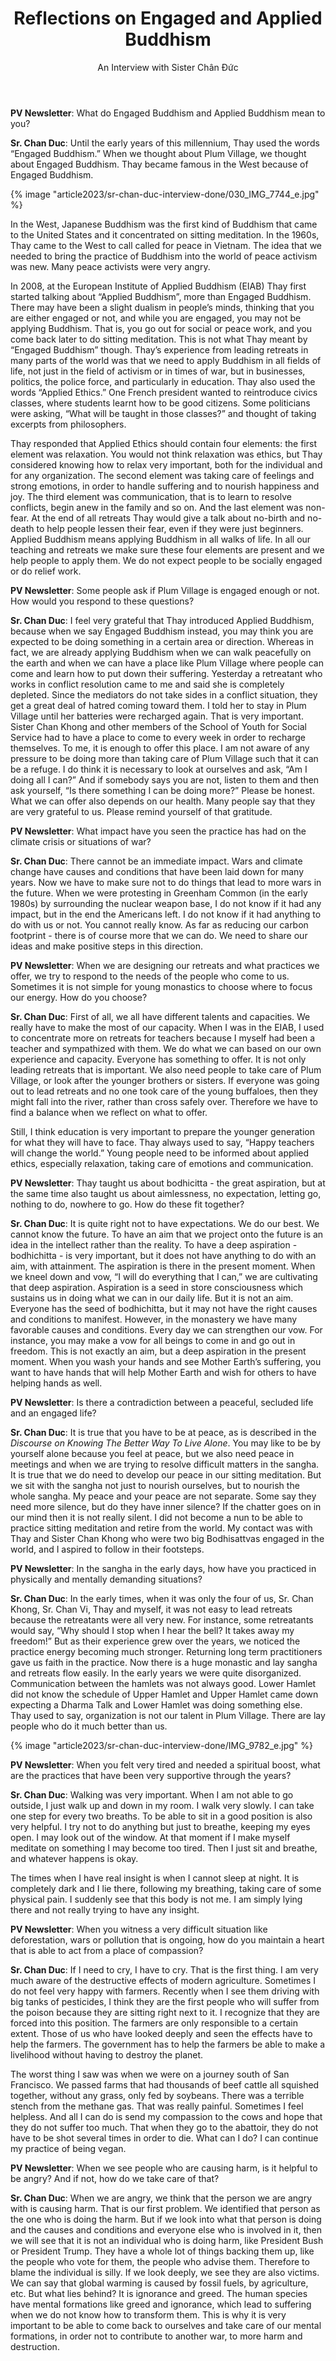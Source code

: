 ﻿---
title: Reflections on Engaged and Applied Buddhism
author: An Interview with Sister Chân Đức
---

<!-- 6.11.2022 -->

**PV Newsletter**: What do Engaged Buddhism and Applied Buddhism mean to you?

**Sr. Chan Duc**: Until the early years of this millennium, Thay used the words “Engaged Buddhism.” When we thought about Plum Village, we thought about Engaged Buddhism. Thay became famous in the West because of Engaged Buddhism.

{% image "article2023/sr-chan-duc-interview-done/030_IMG_7744_e.jpg" %}

In the West, Japanese Buddhism was the first kind of Buddhism that came to the United States and it concentrated on sitting meditation. In the 1960s, Thay came to the West to call called for peace in Vietnam. The idea that we needed to bring the practice of Buddhism into the world of peace activism was new. Many peace activists were very angry. 

In 2008, at the European Institute of Applied Buddhism (EIAB) Thay first started talking about “Applied Buddhism”, more than Engaged Buddhism. There may have been a slight dualism in people’s minds, thinking that you are either engaged or not, and while you are engaged, you may not be applying Buddhism. That is, you go out for social or peace work, and you come back later to do sitting meditation. This is not what Thay meant by “Engaged Buddhism” though. Thay’s experience from leading retreats in many parts of the world was that we need to apply Buddhism in all fields of life, not just in the field of activism or in times of war, but in businesses, politics, the police force, and particularly in education.
Thay also used the words “Applied Ethics.” One French president wanted to reintroduce civics classes, where students learnt how to be good citizens. Some politicians were asking, “What will be taught in those classes?” and thought of taking excerpts from philosophers. 

Thay responded that Applied Ethics should contain four elements: the first element was relaxation. You would not think relaxation was ethics, but Thay considered knowing how to relax very important, both for the individual and for any organization. The second element was taking care of feelings and strong emotions, in order to handle suffering and to nourish happiness and joy. The third element was communication, that is to learn to resolve conflicts, begin anew in the family and so on. And the last element was non-fear. At the end of all retreats Thay would give a talk about no-birth and no-death to help people lessen their fear, even if they were just beginners. Applied Buddhism means applying Buddhism in all walks of life. In all our teaching and retreats we make sure these four elements are present and we help people to apply them. We do not expect people to be socially engaged or do relief work.

**PV Newsletter**: Some people ask if Plum Village is engaged enough or not. How would you respond to these questions?

**Sr. Chan Duc**: I feel very grateful that Thay introduced Applied Buddhism, because when we say Engaged Buddhism instead, you may think you are expected to be doing something in a certain area or direction. Whereas in fact, we are already applying Buddhism when we can walk peacefully on the earth and when we can have a place like Plum Village where people can come and learn how to put down their suffering.
Yesterday a retreatant who works in conflict resolution came to me and said she is completely depleted. Since the mediators do not take sides in a conflict situation, they get a great deal of hatred coming toward them. I told her to stay in Plum Village until her batteries were recharged again. That is very important. Sister Chan Khong and other members of the School of Youth for Social Service had to have a place to come to every week in order to recharge themselves. To me, it is enough to offer this place. I am not aware of any pressure to be doing more than taking care of Plum Village such that it can be a refuge. I do think it is necessary to look at ourselves and ask, “Am I doing all I can?” And if somebody says you are not, listen to them and then ask yourself, “Is there something I can be doing more?” Please be honest. What we can offer also depends on our health. Many people say that they are very grateful to us. Please remind yourself of that gratitude.

**PV Newsletter**: What impact have you seen the practice has had on the climate crisis or situations of war?

**Sr. Chan Duc**: There cannot be an immediate impact. Wars and climate change have causes and conditions that have been laid down for many years. Now we have to make sure not to do things that lead to more wars in the future. When we were protesting in Greenham Common (in the early 1980s) by surrounding the nuclear weapon base, I do not know if it had any impact, but in the end the Americans left. I do not know if it had anything to do with us or not. You cannot really know.
As far as reducing our carbon footprint - there is of course more that we can do. We need to share our ideas and make positive steps in this direction.

**PV Newsletter**: When we are designing our retreats and what practices we offer, we try to respond to the needs of the people who come to us. Sometimes it is not simple for young monastics to choose where to focus our energy. How do you choose?

**Sr. Chan Duc**: First of all, we all have different talents and capacities. We really have to make the most of our capacity. When I was in the EIAB, I used to concentrate more on retreats for teachers because I myself had been a teacher and sympathized with them. We do what we can based on our own experience and capacity. Everyone has something to offer. It is not only leading retreats that is important. We also need people to take care of Plum Village, or look after the younger brothers or sisters. If everyone was going out to lead retreats and no one took care of the young buffaloes, then they might fall into the river, rather than cross safely over. Therefore we have to find a balance when we reflect on what to offer. 

Still, I think education is very important to prepare the younger generation for what they will have to face. Thay always used to say, “Happy teachers will change the world.” Young people need to be informed about applied ethics, especially relaxation, taking care of emotions and communication. 

**PV Newsletter**: Thay taught us about bodhicitta - the great aspiration, but at the same time also taught us about aimlessness, no expectation, letting go, nothing to do, nowhere to go. How do these fit together?

**Sr. Chan Duc**: It is quite right not to have expectations. We do our best. We cannot know the future. To have an aim that we project onto the future is an idea in the intellect rather than the reality. To have a deep aspiration - bodhichitta - is very important, but it does not have anything to do with an aim, with attainment. The aspiration is there in the present moment. When we kneel down and vow, “I will do everything that I can,” we are cultivating that deep aspiration. Aspiration is a seed in store consciousness which sustains us in doing what we can in our daily life. But it is not an aim. Everyone has the seed of bodhichitta, but it may not have the right causes and conditions to manifest. However, in the monastery we have many favorable causes and conditions. Every day we can strengthen our vow. For instance, you may make a vow for all beings to come in and go out in freedom. This is not exactly an aim, but a deep aspiration in the present moment. When you wash your hands and see Mother Earth’s suffering, you want to have hands that will help Mother Earth and wish for others to have helping hands as well.

**PV Newsletter**: Is there a contradiction between a peaceful, secluded life and an engaged life?

**Sr. Chan Duc**: It is true that you have to be at peace, as is described in the *Discourse on Knowing The Better Way To Live Alone*. You may like to be by yourself alone because you feel at peace, but we also need peace in meetings and when we are trying to resolve difficult matters in the sangha. It is true that we do need to develop our peace in our sitting meditation. But we sit with the sangha not just to nourish ourselves, but to nourish the whole sangha. My peace and your peace are not separate. Some say they need more silence, but do they have inner silence? If the chatter goes on in our mind then it is not really silent.
I did not become a nun to be able to practice sitting meditation and retire from the world. My contact was with Thay and Sister Chan Khong who were two big Bodhisattvas engaged in the world, and I aspired to follow in their footsteps.

**PV Newsletter**: In the sangha in the early days, how have you practiced in physically and mentally demanding situations?

**Sr. Chan Duc**: In the early times, when it was only the four of us, Sr. Chan Khong, Sr. Chan Vi, Thay and myself, it was not easy to lead retreats because the retreatants were all very new. For instance, some retreatants would say, “Why should I stop when I hear the bell? It takes away my freedom!” But as their experience grew over the years, we noticed the practice energy becoming much stronger. Returning long term practitioners gave us faith in the practice. Now there is a huge monastic and lay sangha and retreats flow easily. In the early years we were quite disorganized. Communication between the hamlets was not always good. Lower Hamlet did not know the schedule of Upper Hamlet and Upper Hamlet came down expecting a Dharma Talk and Lower Hamlet was doing something else. Thay used to say, organization is not our talent in Plum Village. There are lay people who do it much better than us.

{% image "article2023/sr-chan-duc-interview-done/IMG_9782_e.jpg" %}

**PV Newsletter**: When you felt very tired and needed a spiritual boost, what are the practices that have been very supportive through the years?

**Sr. Chan Duc**: Walking was very important. When I am not able to go outside, I just walk up and down in my room. I walk very slowly. I can take one step for every  two breaths. To be able to sit in a good position is also very helpful. I try not to do anything but just to breathe, keeping my eyes open. I may look out of the window. At that moment if I make myself meditate on something I may become too tired. Then I just sit and breathe, and whatever happens is okay. 

The times when I have real insight is when I cannot sleep at night. It is completely dark and I lie there, following my breathing, taking care of some physical pain. I suddenly see that this body is not me. I am simply lying there and not really trying to have any insight.

**PV Newsletter**: When you witness a very difficult situation like deforestation, wars or pollution that is ongoing, how do you maintain a heart that is able to act from a place of compassion?

**Sr. Chan Duc**: If I need to cry, I have to cry. That is the first thing. I am very much aware of the destructive effects of modern agriculture. Sometimes I do not feel very happy with farmers. Recently when I see them driving with big tanks of pesticides, I think they are the first people who will suffer from the poison because they are sitting right next to it. I recognize that they are forced into this position. The farmers are only responsible to a certain extent. Those of us who have looked deeply and seen the effects have to help the farmers. The government has to help the farmers be able to make a livelihood without having to destroy the planet. 

The worst thing I saw was when we were on a journey south of San Francisco. We passed farms that had thousands of beef cattle all squished together, without any grass, only fed by soybeans. There was a terrible stench from the methane gas. That was really painful. Sometimes I feel helpless. And all I can do is send my compassion to the cows and hope that they do not suffer too much. That when they go to the abattoir, they do not have to be shot several times in order to die. What can I do? I can continue my practice of being vegan.

**PV Newsletter**: When we see people who are causing harm, is it helpful to be angry? And if not, how do we take care of that?

**Sr. Chan Duc**: When we are angry, we think that the person we are angry with is causing harm. That is our first problem. We identified that person as the one who is doing the harm. But if we look into what that person is doing and the causes and conditions and everyone else who is involved in it, then we will see that it is not an individual who is doing harm, like President Bush or President Trump. They have a whole lot of things backing them up, like the people who vote for them, the people who advise them. Therefore to blame the individual is silly. If we look deeply, we see they are also victims. We can say that global warming is caused by fossil fuels, by agriculture, etc. But what lies behind? It is ignorance and greed. The human species have mental formations like greed and ignorance, which lead to suffering when we do not know how to transform them. This is why it is very important to be able to come back to ourselves and take care of our mental formations, in order not to contribute to another war, to more harm and destruction.